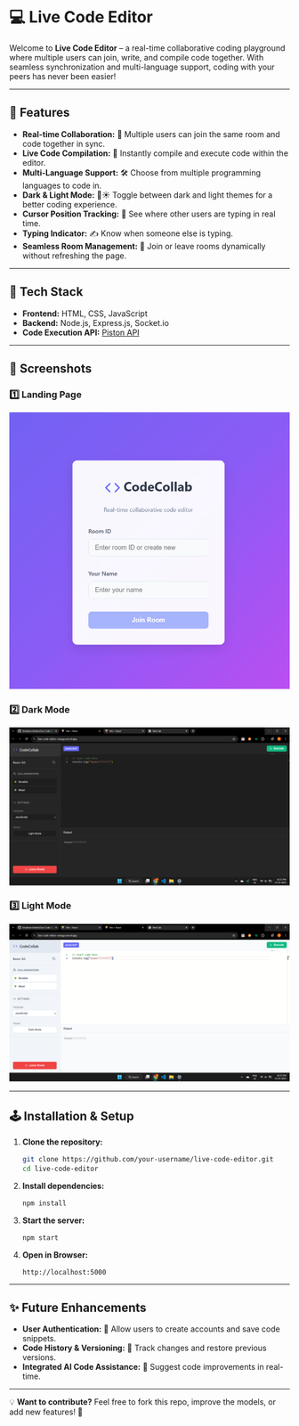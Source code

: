 # 💻 Live Code Editor

Welcome to **Live Code Editor** – a real-time collaborative coding playground where multiple users can join, write, and compile code together. With seamless synchronization and multi-language support, coding with your peers has never been easier!

---

## 🌟 Features

- **Real-time Collaboration:** 👥 Multiple users can join the same room and code together in sync.
- **Live Code Compilation:** 🚀 Instantly compile and execute code within the editor.
- **Multi-Language Support:** 🛠️ Choose from multiple programming languages to code in.
- **Dark & Light Mode:** 🌙☀️ Toggle between dark and light themes for a better coding experience.
- **Cursor Position Tracking:** 🎯 See where other users are typing in real time.
- **Typing Indicator:** ✍️ Know when someone else is typing.
- **Seamless Room Management:** 🔗 Join or leave rooms dynamically without refreshing the page.

---

## 🚀 Tech Stack

- **Frontend:** HTML, CSS, JavaScript
- **Backend:** Node.js, Express.js, Socket.io
- **Code Execution API:** [Piston API]([https://emkc.org/api/v2/piston](https://piston.readthedocs.io/en/latest/))

---

## 📸 Screenshots

### 1️⃣ Landing Page
![Landing Page](./screenshots/home.png)

### 2️⃣ Dark Mode
![Dark Mode](./screenshots/dark.png)

### 3️⃣ Light Mode
![Light Mode](./screenshots/light.png)

---

## 🕹️ **Installation & Setup**  

1. **Clone the repository:**  
   ```bash
   git clone https://github.com/your-username/live-code-editor.git
   cd live-code-editor
   ```

2. **Install dependencies:**  
   ```bash
   npm install
   ```

3. **Start the server:**  
   ```bash
   npm start
   ```

4. **Open in Browser:**  
   ```
   http://localhost:5000
   ```

---

## ✨ Future Enhancements

- **User Authentication:** 🔑 Allow users to create accounts and save code snippets.
- **Code History & Versioning:** 📜 Track changes and restore previous versions.
- **Integrated AI Code Assistance:** 🤖 Suggest code improvements in real-time.
---
💡 **Want to contribute?** Feel free to fork this repo, improve the models, or add new features! 🚀

